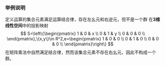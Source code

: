 ### **举例说明**
定义运算的集合元素满足运算结合律，存在左幺元和右逆元，但不是一个群
在**3维线性空间**中的投影映射
$$
S=\left\{\begin{pmatrix}
1 & 0 & x \\
0 & 1 & y \\
0 & 0 & 0 \\
\end{pmatrix},\{x,y\}\in R^2,e=\begin{pmatrix}
1 & 0 & 0 \\
0 & 1 & 0 \\
0 & 0 & 0 \\
\end{pmatrix}\right\}
$$
在矩阵乘法中自然满足结合律，然而该集合元素不存在右幺元，因此不构成一个群。
